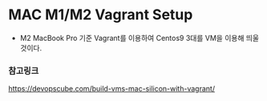 # MAC M1/M2 Vagrant Setup

- M2 MacBook Pro 기준 Vagrant를 이용하여 Centos9 3대를 VM을 이용해 띄울 것이다.

### 참고링크

https://devopscube.com/build-vms-mac-silicon-with-vagrant/